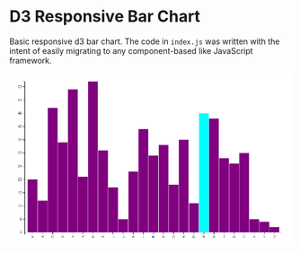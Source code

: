 # D3 Responsive Bar Chart
Basic responsive d3 bar chart. The code in ``` index.js ``` was written with the intent of easily migrating to any component-based like JavaScript framework.


![alt text](https://github.com/jcvilap/d3-responsive-bar-chart/blob/master/chart.png?raw=true)
